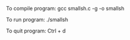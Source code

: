 To compile program:
gcc smallsh.c -g -o smallsh

To run program:
./smallsh

To quit program:
Ctrl + d
